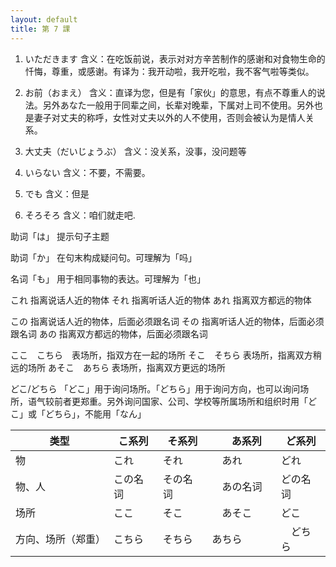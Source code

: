 ```yaml
---
layout: default
title: 第 7 課
---
```


1. いただきます
含义：在吃饭前说，表示对对方辛苦制作的感谢和对食物生命的忏悔，尊重，或感谢。有译为：我开动啦，我开吃啦，我不客气啦等类似。

2. お前（おまえ）
含义：直译为您，但是有「家伙」的意思，有点不尊重人的说法。另外あなた一般用于同辈之间，长辈对晚辈，下属对上司不使用。另外也是妻子对丈夫的称呼，女性对丈夫以外的人不使用，否则会被认为是情人关系。

3. 大丈夫（だいじょうぶ）
含义：没关系，没事，没问题等

4. いらない
含义：不要，不需要。

5. でも
含义：但是

6. そろそろ
含义：咱们就走吧.

助词「は」
提示句子主题

助词「か」
在句末构成疑问句。可理解为「吗」

名词「も」
用于相同事物的表达。可理解为「也」

これ 指离说话人近的物体
それ 指离听话人近的物体
あれ 指离双方都远的物体

この 指离说话人近的物体，后面必须跟名词
その 指离听话人近的物体，后面必须跟名词
あの 指离双方都远的物体，后面必须跟名词

ここ　こちら　表场所，指双方在一起的场所
そこ　そちら  表场所，指离双方稍远的场所
あそこ　あちら 表场所，指离双方更远的场所

どこ/どちら
「どこ」用于询问场所。「どちら」用于询问方向，也可以询问场所，语气较前者更郑重。另外询问国家、公司、学校等所属场所和组织时用「どこ」或「どちら」，不能用「なん」

| 类型 | こ系列 | そ系列 |　あ系列 | ど系列 |
| ------ | ------ | ------ | ------ |------|
| 物 | これ | それ |　あれ　| どれ |
| 物、人 | この名词 | その名词 |　あの名词　| どの名词 |
| 场所 | ここ | そこ |　あそこ　| どこ　|
| 方向、场所（郑重） | こちら | そちら | あちら |　どちら |


